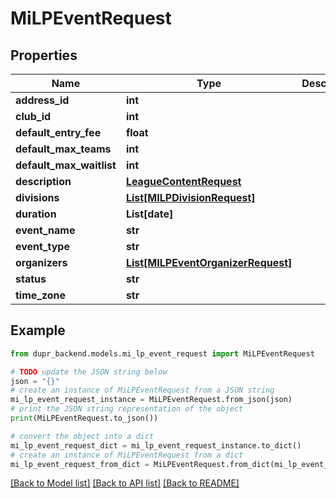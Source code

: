 # MiLPEventRequest


## Properties

Name | Type | Description | Notes
------------ | ------------- | ------------- | -------------
**address_id** | **int** |  | 
**club_id** | **int** |  | 
**default_entry_fee** | **float** |  | 
**default_max_teams** | **int** |  | 
**default_max_waitlist** | **int** |  | 
**description** | [**LeagueContentRequest**](LeagueContentRequest.md) |  | [optional] 
**divisions** | [**List[MILPDivisionRequest]**](MILPDivisionRequest.md) |  | 
**duration** | **List[date]** |  | 
**event_name** | **str** |  | 
**event_type** | **str** |  | 
**organizers** | [**List[MILPEventOrganizerRequest]**](MILPEventOrganizerRequest.md) |  | 
**status** | **str** |  | [optional] 
**time_zone** | **str** |  | 

## Example

```python
from dupr_backend.models.mi_lp_event_request import MiLPEventRequest

# TODO update the JSON string below
json = "{}"
# create an instance of MiLPEventRequest from a JSON string
mi_lp_event_request_instance = MiLPEventRequest.from_json(json)
# print the JSON string representation of the object
print(MiLPEventRequest.to_json())

# convert the object into a dict
mi_lp_event_request_dict = mi_lp_event_request_instance.to_dict()
# create an instance of MiLPEventRequest from a dict
mi_lp_event_request_from_dict = MiLPEventRequest.from_dict(mi_lp_event_request_dict)
```
[[Back to Model list]](../README.md#documentation-for-models) [[Back to API list]](../README.md#documentation-for-api-endpoints) [[Back to README]](../README.md)


